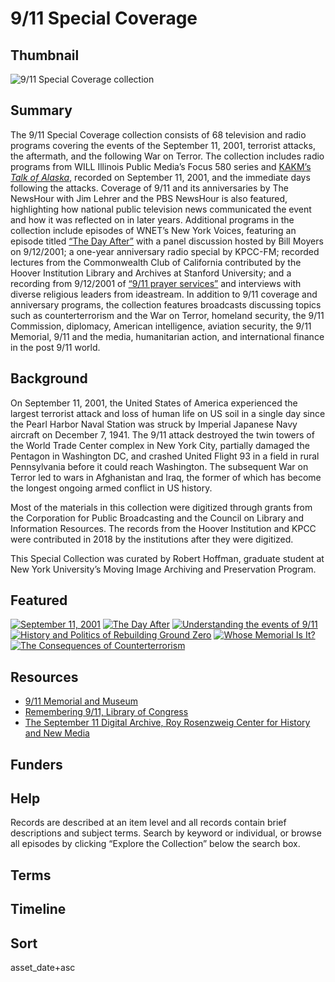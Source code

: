 # 9/11 Special Coverage

## Thumbnail

![9/11 Special Coverage collection](https://s3.amazonaws.com/americanarchive.org/special-collections/9_11_Special_Coverage.jpg "9/11 Special Coverage collection")

## Summary

The 9/11 Special Coverage collection consists of 68 television and radio programs covering the events of the September 11, 2001, terrorist attacks, the aftermath, and the following War on Terror. The collection includes radio programs from WILL Illinois Public Media’s Focus 580 series and [KAKM’s *Talk of Alaska*](https://americanarchive.org/catalog/cpb-aacip_235-09j3vsr8), recorded on September 11, 2001, and the immediate days following the attacks. Coverage of 9/11 and its anniversaries by The NewsHour with Jim Lehrer and the PBS NewsHour is also featured, highlighting how national public television news communicated the event and how it was reflected on in later years.  Additional programs in the collection include episodes of WNET’s New York Voices, featuring an episode titled [“The Day After”](https://americanarchive.org/catalog/cpb-aacip_75-741rnjrq) with a panel discussion hosted by Bill Moyers on 9/12/2001; a one-year anniversary radio special by KPCC-FM; recorded lectures from the Commonwealth Club of California contributed by the Hoover Institution Library and Archives at Stanford University; and a recording from 9/12/2001 of [“9/11 prayer services”](https://americanarchive.org/catalog/cpb-aacip_78-73pvn20b) and interviews with diverse religious leaders from ideastream. In addition to 9/11 coverage and anniversary programs, the collection features broadcasts discussing topics such as counterterrorism and the War on Terror, homeland security, the 9/11 Commission, diplomacy, American intelligence, aviation security, the 9/11 Memorial, 9/11 and the media, humanitarian action, and international finance in the post 9/11 world. 

## Background

On September 11, 2001, the United States of America experienced the largest terrorist attack and loss of human life on US soil in a single day since the Pearl Harbor Naval Station was struck by Imperial Japanese Navy aircraft on December 7, 1941. The 9/11 attack destroyed the twin towers of the World Trade Center complex in New York City, partially damaged the Pentagon in Washington DC, and crashed United Flight 93 in a field in rural Pennsylvania before it could reach Washington. The subsequent War on Terror led to wars in Afghanistan and Iraq, the former of which has become the longest ongoing armed conflict in US history. 
     
Most of the materials in this collection were digitized through grants from the Corporation for Public Broadcasting and the Council on Library and Information Resources. The records from the Hoover Institution and KPCC were contributed in 2018 by the institutions after they were digitized.

This Special Collection was curated by Robert Hoffman, graduate student at New York University’s Moving Image Archiving and Preservation Program.

## Featured

[![September 11, 2001](https://s3.amazonaws.com/americanarchive.org/special-collections/cpb-aacip_507-n58cf9k03g.jpg)](/catalog/cpb-aacip_507-n58cf9k03g)
[![The Day After](https://s3.amazonaws.com/americanarchive.org/special-collections/cpb-aacip_75-741rnjrq.jpg)](/catalog/cpb-aacip_75-741rnjrq)
[![Understanding the events of 9/11](https://s3.amazonaws.com/americanarchive.org/special-collections/aapb_tile.png)](/catalog/cpb-aacip_16-zs2k64bd7v)
[![History and Politics of Rebuilding Ground Zero](https://s3.amazonaws.com/americanarchive.org/special-collections/cpb-aacip_75-54kkwrd1.jpg)](/catalog/cpb-aacip_75-54kkwrd1)
[![Whose Memorial Is It?](https://s3.amazonaws.com/americanarchive.org/special-collections/cpb-aacip_75-289gjbn7.jpg)](/catalog/cpb-aacip_75-289gjbn7)
[![The Consequences of Counterterrorism](https://s3.amazonaws.com/americanarchive.org/special-collections/aapb_tile.png)](/catalog/cpb-aacip_514-b853f4mg9w)

## Resources

- [9/11 Memorial and Museum](https://www.911memorial.org)
- [Remembering 9/11, Library of Congress](https://www.loc.gov/loc/lcib/110910/sept11.html)
- [The September 11 Digital Archive, Roy Rosenzweig Center for History and New Media](https://911digitalarchive.org/)


## Funders

## Help

Records are described at an item level and all records contain brief descriptions and subject terms. Search by keyword or individual, or browse all episodes by clicking “Explore the Collection” below the search box.

## Terms


## Timeline


## Sort


asset_date+asc

